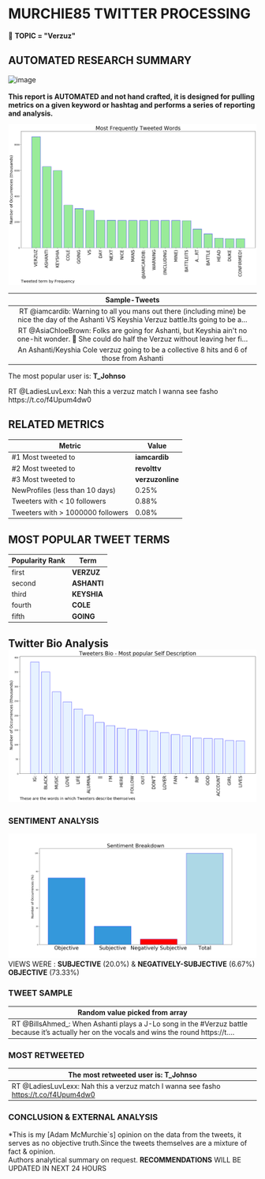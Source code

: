 # MURCHIE85 TWITTER PROCESSING 
&#x1F34E; **TOPIC = "Verzuz"**

## AUTOMATED RESEARCH SUMMARY

![image](https://marketingplatform.google.com/about/static/images/gmp/analytics-smb-benefit.jpg)
<br></br>
<b> This report is AUTOMATED and not hand crafted, it is designed for pulling metrics on a given keyword or hashtag and performs a series of reporting and analysis.</b>



![image](TWEETS.png)



|                **Sample-Tweets**        |
| :-------------: |
| RT @iamcardib: Warning to all you mans out there (including mine) be nice the day of the Ashanti VS Keyshia Verzuz battle.Its going to be a… |
| RT @AsiaChloeBrown: Folks are going for Ashanti, but Keyshia ain't no one-hit wonder. 🤨 She could do half the Verzuz without leaving her fi… |
| An Ashanti/Keyshia Cole verzuz going to be a collective 8 hits and 6 of those from Ashanti |

The most popular user is: **T_Johnso**
<div class="alert alert-block alert-danger"> RT @LadiesLuvLexx: Nah this a verzuz match I wanna see fasho https://t.co/f4Upum4dw0</div>

## RELATED METRICS<br>
| Metric | Value |
| ------------- | ------------- |
| #1 Most tweeted to  | **iamcardib** |
| #2 Most tweeted to  | **revolttv** |
| #3 Most tweeted to  | **verzuzonline** |
| NewProfiles (less than 10 days) | 0.25%  |
| Tweeters with < 10 followers  | 0.88%|
| Tweeters with > 1000000 followers  | 0.08%  |



## MOST POPULAR TWEET TERMS 


| Popularity Rank  | Term |
| ------------- | ------------- |
| first  | **VERZUZ**  |
| second  | **ASHANTI**  |
| third  | **KEYSHIA** |
| fourth  | **COLE**  |
| fifth  | **GOING**  |


## Twitter Bio Analysis![image](BIO.png)
### SENTIMENT ANALYSIS
![image](sentiment.png)
VIEWS WERE : **SUBJECTIVE**  (20.0%) & **NEGATIVELY-SUBJECTIVE** (6.67%) **OBJECTIVE** (73.33%)

### TWEET SAMPLE 
| Random value picked from array |
| ------------- |
|RT @BillsAhmed_: When Ashanti plays a J-Lo song in the #Verzuz battle because it’s actually her on the vocals and wins the round https://t.… |

### MOST RETWEETED 

| The most retweeted user is: **T_Johnso**  |
| ------------- |
| RT @LadiesLuvLexx: Nah this a verzuz match I wanna see fasho https://t.co/f4Upum4dw0 |

### CONCLUSION & EXTERNAL ANALYSIS

*This is my [Adam McMurchie`s] opinion on the data from the tweets, it serves as no objective truth.Since the tweets themselves are a mixture of fact & opinion.<br>
Authors analytical summary on request.
**RECOMMENDATIONS** WILL BE UPDATED IN NEXT  24 HOURS <br>